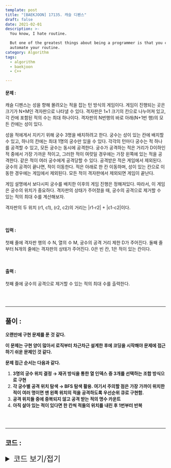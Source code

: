 ```yaml
---
template: post
title: "[BAEKJOON] 17135. 캐슬 디펜스"
draft: false
date: 2021-02-01
description: >-
  You know, I hate routine.

  But one of the greatest things about being a programmer is that you can
  automate your routine.
category: Algorithm
tags:
  - algorithm
  - baekjoon
  - C++

---
```




#### 문제 : 

캐슬 디펜스는 성을 향해 몰려오는 적을 잡는 턴 방식의 게임이다. 게임이 진행되는 곳은 크기가 N×M인 격자판으로 나타낼 수 있다. 격자판은 1×1 크기의 칸으로 나누어져 있고, 각 칸에 포함된 적의 수는 최대 하나이다. 격자판의 N번행의 바로 아래(N+1번 행)의 모든 칸에는 성이 있다.

성을 적에게서 지키기 위해 궁수 3명을 배치하려고 한다. 궁수는 성이 있는 칸에 배치할 수 있고, 하나의 칸에는 최대 1명의 궁수만 있을 수 있다. 각각의 턴마다 궁수는 적 하나를 공격할 수 있고, 모든 궁수는 동시에 공격한다. 궁수가 공격하는 적은 거리가 D이하인 적 중에서 가장 가까운 적이고, 그러한 적이 여럿일 경우에는 가장 왼쪽에 있는 적을 공격한다. 같은 적이 여러 궁수에게 공격당할 수 있다. 공격받은 적은 게임에서 제외된다. 궁수의 공격이 끝나면, 적이 이동한다. 적은 아래로 한 칸 이동하며, 성이 있는 칸으로 이동한 경우에는 게임에서 제외된다. 모든 적이 격자판에서 제외되면 게임이 끝난다.

게임 설명에서 보다시피 궁수를 배치한 이후의 게임 진행은 정해져있다. 따라서, 이 게임은 궁수의 위치가 중요하다. 격자판의 상태가 주어졌을 때, 궁수의 공격으로 제거할 수 있는 적의 최대 수를 계산해보자.

격자판의 두 위치 (r1, c1), (r2, c2)의 거리는 |r1-r2| + |c1-c2|이다.

<br/>

#### 입력 :

첫째 줄에 격자판 행의 수 N, 열의 수 M, 궁수의 공격 거리 제한 D가 주어진다. 둘째 줄부터 N개의 줄에는 격자판의 상태가 주어진다. 0은 빈 칸, 1은 적이 있는 칸이다.

<br/>

#### 출력 : 

첫째 줄에 궁수의 공격으로 제거할 수 있는 적의 최대 수를 출력한다.

<br/>

<br/>

___

## 풀이 :

**오랜만에 구현 문제를 푼 것 같다.**

**이 문제는 구현 양이 많아서 로직부터 차근차근 설계한 후에 코딩을 시작해야 문제에 접근하기 쉬운 문제인 것 같다.**

**문제 접근 순서는 다음과 같다.**

1. **3명의 궁수 위치 결정 → 재귀 방식을 통한 열 인덱스 중 3개를 선택하는 조합 방식으로 구현**
2. **각 궁수별 공격 위치 탐색 → BFS 탐색 활용. 여기서 주의할 점은 가장 가까이 위치한 적이 여러 명이면 맨 왼쪽 위치의 적을 공격하도록 우선순위 큐로 구현함.**
3. **공격 위치들 중에 중복되지 않고 공격 받는 적의 명수 카운트**
4. **아직 살아 있는 적이 있다면 한 칸씩 적들의 위치를 내린 후 1번부터 반복**

<br/>

<br/>

---

## 코드 :

<details>
<summary style="cursor:pointer; font-size:1.5rem">
	코드 보기/접기
</summary>

```c++
#include <iostream>
#include <vector>
#include <utility>
#include <queue>
#include <algorithm>

#define pii pair<int, int>

using namespace std;
typedef struct PQnode {
    int x, y, dist;
} PQnode;

struct compare {
    bool operator()(PQnode a, PQnode b) {
        if (a.dist == b.dist)
            return a.y > b.y;
        return a.dist > b.dist;
    }
};

int orgmap[15][15], map[15][15], di[4] = {0, 1, 0, -1}, dj[4] = {1, 0, -1, 0}, n, m, maxdist, orgenemy, answer;
bool selected[15];

pii bfs(int x, int y) {
    bool visit[15][15]{false};
    priority_queue<PQnode, vector<PQnode>, compare> pq;
    pq.push(PQnode{x, y, 1});
    visit[x][y] = true;

    while (!pq.empty()) {
        int curx = pq.top().x, cury = pq.top().y, curd = pq.top().dist;
        pq.pop();
        if (map[curx][cury]) return pii(curx, cury);
        if (curd == maxdist) continue;

        for (int k = 0; k < 4; k++) {
            int cmpx = curx + di[k], cmpy = cury + dj[k];
            if (0 > cmpx || cmpx >= n || 0 > cmpy || cmpy >= m) continue;
            if (visit[cmpx][cmpy]) continue;
            pq.push(PQnode{cmpx, cmpy, curd + 1});
            visit[cmpx][cmpy] = true;
        }
    }
    return pii(-1, -1); // 적이 근방에 없는 경우
}

void checkMaxEnemy() {
    queue<pii > attackq;
    vector<int> archers;
    int attackablecnt = 0, i, enemynum = orgenemy;

    for (i = 0; i < n; i++)
        for (int j = 0; j < m; j++)
            map[i][j] = orgmap[i][j];

    for (i = 0; i < m; i++)
        if (selected[i]) archers.push_back(i);

    while (enemynum) {
        for (i = 0; i < 3; i++) {
            pii loc = bfs(n - 1, archers[i]);
            if (loc.first == -1) continue;
            attackq.push(loc);
        }   // 각 궁수별 공격 위치 탐색

        while (!attackq.empty()) {
            int atkx = attackq.front().first, atky = attackq.front().second;
            attackq.pop();
            if (map[atkx][atky]) {
                map[atkx][atky] = 0;
                attackablecnt++;
                enemynum--;
            }
        }   // 공격위치 공격하고 갯수세기

        for (i = 0; i < m; i++)
            if (map[n - 1][i]) enemynum--;

        if (enemynum) {
            for (i = n - 2; i >= 0; i--)
                for (int j = 0; j < m; j++)
                    map[i + 1][j] = map[i][j];
        }
        for (i = 0; i < m; i++)
            map[0][i] = 0;
        // 한 줄씩 적 위치 내리기
    }
    answer = max(answer, attackablecnt);
}

void selectlocation(int cur, int count) {
    if (count == 3) {
        checkMaxEnemy();
        return;
    }
    if (cur == m) return;
    selected[cur] = true;
    selectlocation(cur + 1, count + 1);
    selected[cur] = false;
    selectlocation(cur + 1, count);
}


int main() {
    cin >> n >> m >> maxdist;
    for (int i = 0; i < n; i++)
        for (int j = 0; j < m; j++) {
            cin >> orgmap[i][j];
            if (orgmap[i][j]) orgenemy++;
        }
    selectlocation(0, 0);
    cout << answer << '\n';
    return 0;
}
```

</details>
<br/>

<br/>

